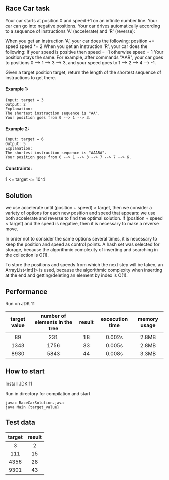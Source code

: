 ## Race Car task
Your car starts at position 0 and speed +1 on an infinite number line. Your car can go into negative positions. Your car drives automatically according to a sequence of instructions 'A' (accelerate) and 'R' (reverse):

When you get an instruction 'A', your car does the following:
position += speed
speed *= 2
When you get an instruction 'R', your car does the following:
If your speed is positive then speed = -1
otherwise speed = 1
Your position stays the same.
For example, after commands "AAR", your car goes to positions 0 --> 1 --> 3 --> 3, and your speed goes to 1 --> 2 --> 4 --> -1.

Given a target position target, return the length of the shortest sequence of instructions to get there.

#### Example 1:
 ```
Input: target = 3
Output: 2
Explanation:
The shortest instruction sequence is "AA".
Your position goes from 0 --> 1 --> 3.
 ```


#### Example 2:
 ```
Input: target = 6
Output: 5
Explanation:
The shortest instruction sequence is "AAARA".
Your position goes from 0 --> 1 --> 3 --> 7 --> 7 --> 6.
 ```

#### Constraints:
1 <= target <= 10^4


## Solution

we use accelerate until (position + speed) > target, then we consider a variety of options for each new position and speed that appears: we use both accelerate and reverse to find the optimal solution. If (position + speed < target) and the speed is negative, then it is necessary to make a reverse move.

In order not to consider the same options several times, it is necessary to keep the position and speed as control points. A hash set was selected for storage, because the algorithmic complexity of inserting and searching in the collection is O(1).

To store the positions and speeds from which the next step will be taken, an ArrayList<int[]> is used, because the algorithmic complexity when inserting at the end and getting/deleting an element by index is O(1).

## Performance
Run on JDK 11

| **target value** | **number of elements in the tree** | **result** | **excecution time** | **memory usage** |
|:----------------:|:----------------------------------:|:----------:|:-------------------:|:----------------:|
|         89         |                231                 |     18     |       0.002s        |         2.8MB         |
|       1343        |                1756                |     33     |       0.005s        |      2.8MB       |
|       8930       |                5843                |     44     |       0.008s        |      3.3MB       |



## How to start
Install JDK 11

Run in directory for compilation and start
```
javac RaceCarSolution.java
java Main {target_value}
```


## Test data
| **target** | **result** |
|:------:|:------:|
|   3    |   2    |
|  111   |   15   |
|  4356  |   28   |
|  9301  |   43   |